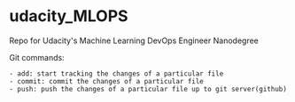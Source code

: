 # udacity_MLOPS
Repo for Udacity's Machine Learning DevOps Engineer Nanodegree

Git commands:

	- add: start tracking the changes of a particular file
	- commit: commit the changes of a particular file
	- push: push the changes of a particular file up to git server(github) 
